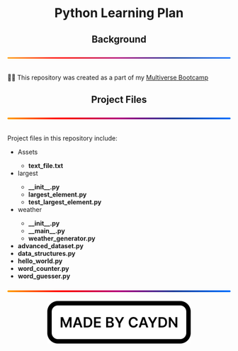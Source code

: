 <h1 align="center">Python Learning Plan</h1>
<div align="center">
  <h2>Background</h2>
  <img src="./img/gradient.svg" alt="A gradient separator used to distinguish sections of the page" draggable="false"
    style="max-width: 100%;" title="Gradient Separator">
</div>
<br>
<p>
  👨‍💻 This repository was created as a part of my <a href="https://www.multiverse.io/en-GB/programmes/software-engineering" draggable="false">Multiverse Bootcamp</a>
</p>
<div align="center">
  <h2>Project Files</h2>
  <img src="./img/gradient.svg" alt="A gradient separator used to distinguish sections of the page" draggable="false"
    style="max-width: 100%;" title="Gradient Separator">
</div>
<br>
<p>
  Project files in this repository include:
  <ul>
    <li>Assets</li>
      <ul>
        <li><strong>text_file.txt</strong></li>
      </ul>
    <li>largest</li>
      <ul>
        <li><strong>__init__.py</strong></li>
        <li><strong>largest_element.py</strong></li>
        <li><strong>test_largest_element.py</strong></li>
      </ul>
    <li>weather</li>
      <ul>
        <li><strong>__init__.py</strong></li>
        <li><strong>__main__.py</strong></li>
        <li><strong>weather_generator.py</strong></li>
      </ul>
    <li><strong>advanced_dataset.py</strong></li>
    <li><strong>data_structures.py</strong></li>
    <li><strong>hello_world.py</strong></li>
    <li><strong>word_counter.py</strong></li>
    <li><strong>word_guesser.py</strong></li>
  </ul>
</p>

<div align="center">
  <img src="./img/gradient.svg" alt="A gradient separator used to distinguish sections of the page" draggable="false"
    style="max-width: 100%;" title="Gradient Separator">
</div>
<br>
<div align="center">
  <img src="./img/madebycaydn.svg" alt="A badge showing that this was 'Made by Caydn'" draggable="false"
    title="Made by Caydn">
</div>